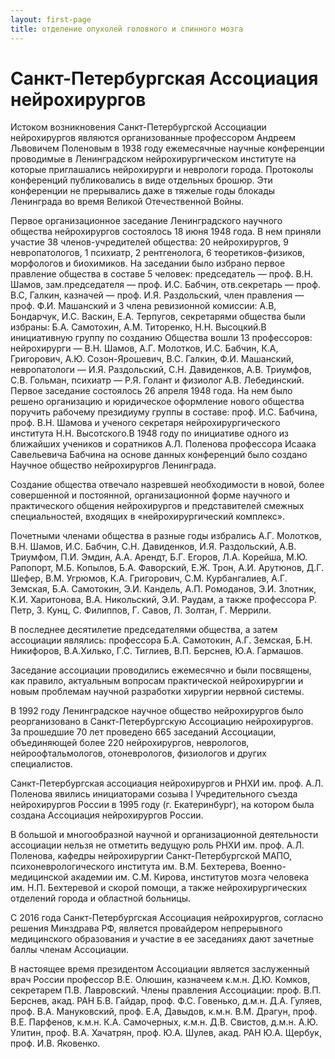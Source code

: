 ```yaml
---
layout: first-page
title: отделение опухолей головного и спинного мозга
---
```

# Санкт-Петербургская Ассоциация нейрохирургов

Истоком возникновения Санкт-Петербургской Ассоциации нейрохирургов являются организованные профессором Андреем Львовичем Поленовым в 1938 году ежемесячные научные конференции проводимые в Ленинградском нейрохирургическом институте на которые приглашались нейрохирурги и неврологи города. Протоколы конференций публиковались в виде отдельных брошюр. Эти конференции не прерывались даже в тяжелые годы блокады Ленинграда во время Великой Отечественной Войны.

Первое организационное заседание Ленинградского научного общества нейрохирургов состоялось 18 июня 1948 года. В нем приняли участие 38 членов-учредителей общества: 20 нейрохирургов, 9 невропатологов, 1 психиатр, 2 рентгенолога, 6 теоретиков-физиков, морфологов и биохимиков. На заседании было избрано первое правление общества в составе 5 человек: председатель — проф. В.Н. Шамов, зам.председателя — проф. И.С. Бабчин, отв.секретарь — проф. В.С, Галкин, казначей — проф. И.Я. Раздольский, член правления — проф. Ф.И. Машанский и 3 члена ревизионной комиссии: А.В, Бондарчук, И.С. Васкин, Е.А. Терпугов, секретарями общества были избраны: Б.А. Самотохин, А.М. Титоренко, Н.Н. Высоцкий.В инициативную группу по созданию Общества вошли 13 профессоров: нейрохирурги — В.Н. Шамов, А.Г. Молотков, И.С. Бабчин, К.А, Григорович, А.Ю. Созон-Ярошевич, В.С. Галкин, Ф.И. Машанский, невропатологи — И.Я. Раздольский, С.Н. Давиденков, А.В. Триумфов, С.В. Гольман, психиатр — Р.Я. Голант и физиолог А.В. Лебединский. Первое заседание состоялось 26 апреля 1948 года. На нем было решено организацию и юридическое оформление нового общества поручить рабочему президиуму группы в составе: проф. И.С. Бабчина, проф. В.Н. Шамова и ученого секретаря нейрохирургического института Н.Н. Высотского.В 1948 году по инициативе одного из ближайших учеников и соратников А.Л. Поленова профессора Исаака Савельевича Бабчина на основе данных конференций было создано Научное общество нейрохирургов Ленинграда.

Создание общества отвечало назревшей необходимости в новой, более совершенной и постоянной, организационной форме научного и практического общения нейрохирургов и представителей смежных специальностей, входящих в «нейрохирургический комплекс».

Почетными членами общества в разные годы избрались А.Г. Молотков, В.Н. Шамов, И.С. Бабчин, С.Н. Давиденков, И.Я. Раздольский, А.В. Триумфом, П.И. Эмдин, А.А. Арендт, Б.Г. Егоров, Л.А. Корейша, М.Ю. Рапопорт, М.Б. Копылов, Б.А. Фаворский, Е.Ж. Трон, А.И. Арутюнов, Д.Г. Шефер, В.М. Угрюмов, К.А. Григорович, С.М. Курбангалиев, А.Г. Земская, Б.А. Самотокин, Э.И. Кандель, А.П. Ромоданов, Э.И. Злотник, К.И. Харитонова, В.А. Никольский, Э.И. Раудам, а также профессора Р. Петр, З. Кунц, С. Филиппов, Г. Савов, Л. Золтан, Г. Меррили.

В последнее десятилетие председателями общества, а затем ассоциации являлись: профессора Б.А. Самотокин, А.Г. Земская, Б.Н. Никифоров, В.А.Хилько, Г.С. Тиглиев, В.П. Берснев, Ю.А. Гармашов.

Заседание ассоциации проводились ежемесячно и были посвящены, как правило, актуальным вопросам практической нейрохирургии и новым проблемам научной разработки хирургии нервной системы.

В 1992 году Ленинградское научное общество нейрохирургов было реорганизовано в Санкт-Петербургскую Ассоциацию нейрохирургов. За прошедшие 70 лет проведено 665 заседаний Ассоциации, объединяющей более 220 нейрохирургов, неврологов, нейроофтальмологов, отоневрологов, физиологов и других специалистов.

Санкт-Петербургская ассоциация нейрохирургов и РНХИ им. проф. А.Л. Поленова явились инициаторами созыва I Учредительного съезда нейрохирургов России в 1995 году (г. Екатеринбург), на котором была создана Ассоциация нейрохирургов России.

В большой и многообразной научной и организационной деятельности ассоциации нельзя не отметить ведущую роль РНХИ им. проф. А.Л. Поленова, кафедры нейрохирургии Санкт-Петербургской МАПО, психоневрологического института им. В.М. Бехтерева, Военно-медицинской академии им. С.М. Кирова, институтов мозга человека им. Н.П. Бехтеревой и скорой помощи, а также нейрохирургических отделений города и областной больницы.

С 2016 года Санкт-Петербургская Ассоциация нейрохирургов, согласно решения Минздрава РФ, является провайдером непрерывного медицинского образования и участие в ее заседаниях дают зачетные баллы членам Ассоциации.

В настоящее время президентом Ассоциации является заслуженный врач России профессор В.Е. Олюшин, казначеем к.м.н. Д.Ю. Комков, секретарем П.В. Лавровский. Члены правления Ассоциации: проф. В.П. Берснев, акад. РАН Б.В. Гайдар, проф. Ф.С. Говенько, д.м.н. Д.А. Гуляев, проф. В.А. Мануковский, проф. Е.А, Давыдов, к.м.н. В.М. Драгун, проф. В.Е. Парфенов, к.м.н. К.А. Самочерных, к.м.н. Д.В. Свистов, д.м.н. А.Ю. Улитин, проф. В.А. Хачатрян, проф. Ю.А. Шулев, акад. РАН Ю.А. Щербук, проф. И.В. Яковенко.
